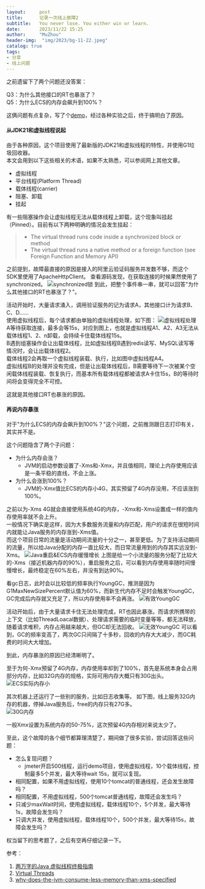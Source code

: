 ```yaml
---
layout:     post
title:      记录一次线上故障2
subtitle:   You never lose. You either win or learn.
date:       2023/11/22 15:25
author:     "MuZhou"
header-img:  "img/2023/bg-11-22.jpeg"
catalog: true
tags:
- 分享
- 线上问题
---
```

之前遗留下了两个问题还没答案：

Q3：为什么其他接口的RT也暴涨了？  
Q5：为什么ECS的内存会飙升到100%？

这俩问题有点复杂，写了个[demo](https://github.com/muzhou1994/online-failure-demo)，经过各种实验之后，终于搞明白了原因。

#### 从JDK21和虚拟线程说起
由于各种原因，这个项目使用了最新版的JDK21和虚拟线程的特性，并使用G1垃圾回收器。     
本文会用到以下这些相关的术语，如果不太熟悉，可以参阅网上其他文章。
- 虚拟线程
- 平台线程(Platform Thread)
- 载体线程(carrier)
- 阻塞、卸载
- 挂起        

有一些阻塞操作会让虚拟线程无法从载体线程上卸载，这个现象叫挂起（Pinned）。目前有以下两种明确的情况会发生挂起：
> - The virtual thread runs code inside a synchronized block or method
> - The virtual thread runs a native method or a foreign function (see Foreign Function and Memory API)

之前提到，故障最直接的原因是接入的阿里云验证码服务并发数不够，而这个SDK里使用了ApacheHttpClient。
查看源码发现，在获取连接的时候果然使用了synchronized。
![synchronized锁](/img/2023/synchronized.png)
到此，把整个事件串一串，就可以回答"为什么其他接口的RT也暴涨了？"。

活动开始时，大量请求涌入，调用验证服务的记为请求A，其他接口计为请求B、C、D......   
使用虚拟线程后，每个请求都由单独的虚拟线程处理，如下图：
![虚拟线程处理](/img/2023/虚拟线程处理.png)
A等待获取连接，最多会等15s，对应到图上，也就是虚拟线程A1、A2、A3无法从载体线程1、2、n卸载，会持续卡住载体线程15s。    
B遇到组塞操作会让出载体线程，比如虚拟线程B遇到redis读写、MySQL读写等情况时，会让出载体线程2。    
载体线程2会再取一个虚拟线程装载、执行，比如图中虚拟线程A4。     
虚拟线程B的处理并没有完成，但是让出载体线程后，B需要等待下一次被某个空闲载体线程装载、恢复执行，而基本所有载体线程都被请求A卡住15s，B的等待时间将会变得完全不可控。  

这就是其他接口RT也暴涨的原因。

#### 再说内存暴涨
对于"为什么ECS的内存会飙升到100%？"这个问题，之前推测跟日志打印有关，其实并不是。  

这个问题隐含了两个子问题：
- 为什么内存会涨？
  - JVM的启动参数设置了-Xms和-Xmx，并且值相同，理论上内存使用应该是一条平稳的直线，不会上涨。
- 为什么会涨到100%？
  - JVM的-Xmx值比ECS的内存小4G，其实预留了4G内存没用，不应该涨到100%。

之前以为-Xms 4G就会直接使用系统4G的内存，-Xmx和-Xms设置成一样的值内存使用率就不会上升。   
一般情况下确实是这样，因为大多数服务流量和内存匹配，用户的请求在很短时间内就能让Java服务的内存涨到-Xms值。  
而这个项目日常的流量是活动期间流量的十分之一，甚至更低。为了支持活动期间的流量，所以给Java分配的内存一直比较大，而日常流量用到的内存其实远没到-Xms。
![Java重启&ECS内存缓慢增长](/img/2023/Java重启&ECS内存缓慢增长.png)
上图是给一个小流量的服务分配了比较大的-Xms（接近机器内存的90%），重启服务之后，可以看到内存使用率随时间慢慢增长，最终稳定在60%左右，并没有到达90%。 

看gc日志，此时会以比较低的频率执行YoungGC，推测是因为G1MaxNewSizePercent默认值为60%，而新生代内存不足时会触发YoungGC，GC完成后内存就又充足了，所以内存使用率不会再涨。
![有效YoungGC](/img/2023/有效YoungGC.png)

活动开始后，由于大量请求卡住无法处理完成，RT也因此暴涨。而请求所携带的上下文（比如ThreadLoacal数据）、处理请求需要的临时变量等等，都无法释放，随着请求堆积，内存占用越来越大，但GC却无法回收。
![无效YoungGC](/img/2023/无效YoungGC.png)
可以看到，GC的频率变高了，两次GC只间隔了十多秒，回收的内存大大减少，而GC耗费的时间大大增加。

到此，内存暴涨的原因已经清晰明了。

至于为何-Xmx预留了4G内存，内存使用率却到了100%，首先是系统本身会占用部分内存，比如32G内存的规格，实际可用内存大概只有30G出头。 
![ECS实际内存小](/img/2023/ECS实际内存小.png)

其次机器上还运行了一些别的服务，比如日志收集等。
如下图，线上服务32G内存的机器，停掉Java服务后，free的内存只有27G多。   
![30G内存](/img/2023/30G内存.png)

一般Xmx设置为系统内存的50-75%，这次预留4G内存相对来说太少了。

至此，这个故障的各个细节都算理清楚了，期间做了很多实验，尝试回答这些问题：
- 怎么复现问题？
    - jmeter开启500线程，运行demo项目，使用虚拟线程，10个载体线程，控制最多5个并发，最大等待wait 15s，就可以复现。
- 相同配置，如果不用虚拟线程，使用10个tomcat的普通线程，还会发生故障吗？
- 相同配置，不用虚拟线程，500个tomcat普通线程，故障还会发生吗？
- 只减少maxWait时间，使用虚拟线程，载体线程10个，5个并发，最大等待1s，故障会发生吗？
- 只调大并发，使用虚拟线程，载体线程10个，500个并发，最大等待15s，故障会发生吗？

权当留下的思考题了，之后有空再仔细记录一下。

参考：
1. [两万字的Java 虚拟线程终极指南](https://juejin.cn/post/7282666367236276224)
2. [Virtual Threads](https://docs.oracle.com/en/java/javase/21/core/virtual-threads.html#GUID-DC4306FC-D6C1-4BCC-AECE-48C32C1A8DAA)
3. [why-does-the-jvm-consume-less-memory-than-xms-specified](https://stackoverflow.com/questions/12108706/why-does-the-jvm-consume-less-memory-than-xms-specified)